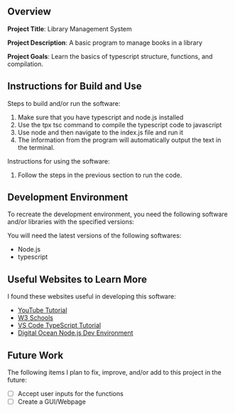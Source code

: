 ## Overview

**Project Title**: Library Management System

**Project Description**: A basic program to manage books in a library

**Project Goals**: Learn the basics of typescript structure, functions, and compilation.

## Instructions for Build and Use

Steps to build and/or run the software:

1. Make sure that you have typescript and node.js installed
2. Use the tpx tsc command to compile the typescript code to javascript
3. Use node and then navigate to the index.js file and run it
4. The information from the program will automatically output the text in the terminal.

Instructions for using the software:

1. Follow the steps in the previous section to run the code.

## Development Environment 

To recreate the development environment, you need the following software and/or libraries with the specified versions:

You will need the latest versions of the following softwares:

* Node.js
* typescript

## Useful Websites to Learn More

I found these websites useful in developing this software:

* [YouTube Tutorial](https://www.youtube.com/watch?v=d56mG7DezGs&t=3171s)
* [W3 Schools](https://www.w3schools.com/typescript/)
* [VS Code TypeScript Tutorial](https://code.visualstudio.com/docs/typescript/typescript-tutorial)
* [Digital Ocean Node.js Dev Environment](https://www.digitalocean.com/community/tutorials/how-to-install-node-js-and-create-a-local-development-environment-on-windows)

## Future Work

The following items I plan to fix, improve, and/or add to this project in the future:

* [ ] Accept user inputs for the functions
* [ ] Create a GUI/Webpage
